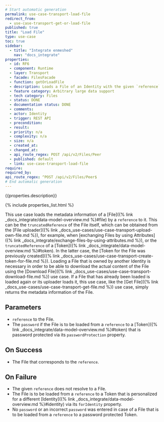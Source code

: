 ```yaml
---
# Start automatic generation
permalink: use-case-transport-load-file
redirect_from:
  - use-case-transport-get-or-load-file
published: true
title: "Load File"
type: use-case
toc: true
sidebar:
  - title: "Integrate enmeshed"
    nav: "docs_integrate"
properties:
  - id: RF6
  - component: Runtime
  - layer: Transport
  - facade: FilesFacade
  - function: getOrLoadFile
  - description: Loads a File of an Identity with the given `reference` of the File or of a Token of the File. After it is loaded once, you can retrieve it by calling one of the GET routes.
  - feature category: Arbitrary large data support
  - tech category: Files
  - status: DONE
  - documentation status: DONE
  - comments:
  - actor: Identity
  - trigger: REST API
  - precondition:
  - result:
  - priority: n/a
  - complexity: n/a
  - size: n/a
  - created_at:
  - changed_at:
  - api_route_regex: POST /api/v2/Files/Peer
  - published: default
  - link: use-case-transport-load-file
require:
required_by:
api_route_regex: ^POST /api/v2/Files/Peer$
# End automatic generation
---
```


{{properties.description}}

{% include properties_list.html %}

This use case loads the metadata information of a [File]({% link _docs_integrate/data-model-overview.md %}#file) by a `reference` to it.
This can be the `truncatedReference` of the File itself, which can be obtained from the [File uploader]({% link _docs_use-cases/use-case-transport-upload-own-file.md %}), for example, when [exchanging Files by using Attributes]({% link _docs_integrate/exchange-files-by-using-attributes.md %}), or the `truncatedReference` of a [Token]({% link _docs_integrate/data-model-overview.md %}#token).
In the latter case, the [Token for the File was previously created]({% link _docs_use-cases/use-case-transport-create-token-for-file.md %}).
Loading a File that is owned by another Identity is necessary in order to be able to download the actual content of the File using the [Download File]({% link _docs_use-cases/use-case-transport-download-file.md %}) use case.
If a File that has already been loaded is loaded again or its uploader loads it, this use case, like the [Get File]({% link _docs_use-cases/use-case-transport-get-file.md %}) use case, simply returns the metadata information of the File.

## Parameters

- `reference` to the File.
- The `password` if the File is to be loaded from a `reference` to a [Token]({% link _docs_integrate/data-model-overview.md %}#token) that is password protected via its `passwordProtection` property.

## On Success

- The File that corresponds to the `reference`.

## On Failure

- The given `reference` does not resolve to a File.
- The File is to be loaded from a `reference` to a Token that is personalized for a different [Identity]({% link _docs_integrate/data-model-overview.md %}#identity) via its `forIdentity` property.
- No `password` or an incorrect `password` was entered in case of a File that is to be loaded from a `reference` to a password protected Token.
